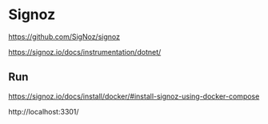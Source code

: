 # Signoz

https://github.com/SigNoz/signoz

https://signoz.io/docs/instrumentation/dotnet/

## Run

https://signoz.io/docs/install/docker/#install-signoz-using-docker-compose

http://localhost:3301/